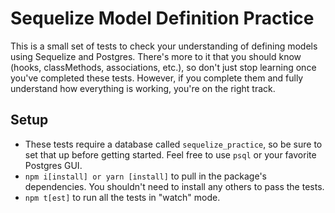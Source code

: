 # Sequelize Model Definition Practice

This is a small set of tests to check your understanding of defining models using Sequelize and Postgres. There's more to it that you should know (hooks, classMethods, associations, etc.), so don't just stop learning once you've completed these tests. However, if you complete them and fully understand how everything is working, you're on the right track.

## Setup

- These tests require a database called `sequelize_practice`, so be sure to set that up before getting started. Feel free to use `psql` or your favorite Postgres GUI.
- `npm i[install] or yarn [install]` to pull in the package's dependencies. You shouldn't need to install any others to pass the tests.
- `npm t[est]` to run all the tests in "watch" mode.
